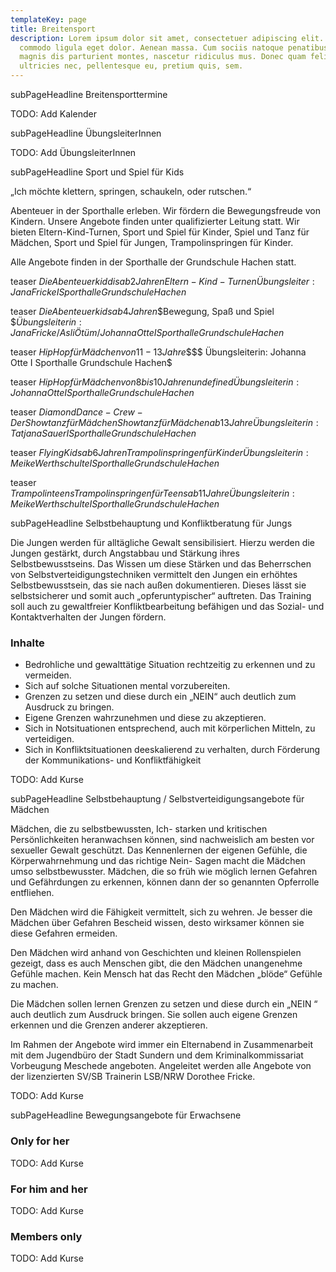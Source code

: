 ```yaml
---
templateKey: page
title: Breitensport
description: Lorem ipsum dolor sit amet, consectetuer adipiscing elit. Aenean
  commodo ligula eget dolor. Aenean massa. Cum sociis natoque penatibus et
  magnis dis parturient montes, nascetur ridiculus mus. Donec quam felis,
  ultricies nec, pellentesque eu, pretium quis, sem.
---
```

subPageHeadline Breitensporttermine

TODO: Add Kalender

subPageHeadline ÜbungsleiterInnen

TODO: Add ÜbungsleiterInnen

subPageHeadline Sport und Spiel für Kids

„Ich möchte klettern, springen, schaukeln, oder rutschen.“

Abenteuer in der Sporthalle erleben. Wir fördern die Bewegungsfreude von Kindern. Unsere Angebote finden unter qualifizierter Leitung statt. Wir bieten Eltern-Kind-Turnen, Sport und Spiel für Kinder, Spiel und Tanz für Mädchen, Sport und Spiel für Jungen, Trampolinspringen für Kinder.

Alle Angebote finden in der Sporthalle der Grundschule Hachen statt.

teaser $Die Abenteuerkiddis ab 2 Jahren$$Eltern-Kind-Turnen$$Übungsleiter: Jana Fricke I Sporthalle Grundschule Hachen$

teaser $Die Abenteuerkids ab 4 Jahren$$Bewegung, Spaß und Spiel $$Übungsleiterin: Jana Fricke / Asli Ötüm / Johanna Otte I Sporthalle Grundschule Hachen$

teaser $Hip Hop für Mädchen von 11-13 Jahre$$$$ Übungsleiterin: Johanna Otte I Sporthalle Grundschule Hachen$

teaser $Hip Hop für Mädchen von 8 bis 10 Jahren$$undefined$$Übungsleiterin: Johanna Otte I Sporthalle Grundschule Hachen$

teaser $Diamond Dance-Crew - Der Showtanz für Mädchen$$Showtanz für Mädchen ab 13 Jahre$$Übungsleiterin: Tatjana Sauer I Sporthalle Grundschule Hachen$

teaser $Flying Kids ab 6 Jahren$$Trampolinspringen für Kinder$$Übungsleiterin: Meike Werthschulte I Sporthalle Grundschule Hachen$

teaser $Trampolinteens$$Trampolinspringen für Teens ab 11 Jahre$$Übungsleiterin: Meike Werthschulte I Sporthalle Grundschule Hachen$

subPageHeadline Selbstbehauptung und Konfliktberatung für Jungs

Die Jungen werden für alltägliche Gewalt sensibilisiert. Hierzu werden die Jungen gestärkt, durch Angstabbau und Stärkung ihres Selbstbewusstseins. Das Wissen um diese Stärken und das Beherrschen von Selbstverteidigungstechniken vermittelt den Jungen ein erhöhtes Selbstbewusstsein, das sie nach außen dokumentieren. Dieses lässt sie selbstsicherer und somit auch „opferuntypischer“ auftreten. Das Training soll auch zu gewaltfreier Konfliktbearbeitung befähigen und das Sozial- und Kontaktverhalten der Jungen fördern.

### Inhalte

* Bedrohliche und gewalttätige Situation rechtzeitig zu erkennen und zu vermeiden.
* Sich auf solche Situationen mental vorzubereiten.
* Grenzen zu setzen und diese durch ein „NEIN“ auch deutlich zum Ausdruck zu bringen.
* Eigene Grenzen wahrzunehmen und diese zu akzeptieren.
* Sich in Notsituationen entsprechend, auch mit körperlichen Mitteln, zu verteidigen.
* Sich in Konfliktsituationen deeskalierend zu verhalten, durch Förderung der Kommunikations- und Konfliktfähigkeit

TODO: Add Kurse

subPageHeadline Selbstbehauptung / Selbstverteidigungsangebote für Mädchen

Mädchen, die zu selbstbewussten, Ich- starken und kritischen Persönlichkeiten heranwachsen können, sind nachweislich am besten vor sexueller Gewalt geschützt. Das Kennenlernen der eigenen Gefühle, die Körperwahrnehmung und das richtige Nein- Sagen macht die Mädchen umso selbstbewusster. Mädchen, die so früh wie möglich lernen Gefahren und Gefährdungen zu erkennen, können dann der so genannten Opferrolle entfliehen.

Den Mädchen wird die Fähigkeit vermittelt, sich zu wehren. Je besser die Mädchen über Gefahren Bescheid wissen, desto wirksamer können sie diese Gefahren ermeiden.

Den Mädchen wird anhand von Geschichten und kleinen Rollenspielen gezeigt, dass es auch Menschen gibt, die den Mädchen unangenehme Gefühle machen. Kein Mensch hat das Recht den Mädchen „blöde“ Gefühle zu machen.

Die Mädchen sollen lernen Grenzen zu setzen und diese durch ein „NEIN “ auch deutlich zum Ausdruck bringen. Sie sollen auch eigene Grenzen erkennen und die Grenzen anderer akzeptieren.

Im Rahmen der Angebote wird immer ein Elternabend in Zusammenarbeit mit dem Jugendbüro der Stadt Sundern und dem Kriminalkommissariat Vorbeugung Meschede angeboten. Angeleitet werden alle Angebote von der lizenzierten SV/SB Trainerin LSB/NRW Dorothee Fricke.

TODO: Add Kurse

subPageHeadline Bewegungsangebote für Erwachsene

### Only for her

TODO: Add Kurse

### For him and her

TODO: Add Kurse

### Members only

TODO: Add Kurse